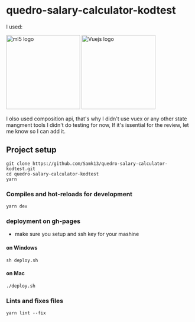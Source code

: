 # quedro-salary-calculator-kodtest

I used:

  <img src="https://upload.wikimedia.org/wikipedia/commons/thumb/4/4c/Typescript_logo_2020.svg/512px-Typescript_logo_2020.svg.png" height="200px" width="200px" alt="ml5 logo"/>     <img src="https://cdn.iconscout.com/icon/free/png-256/vue-282497.png" width="200px" height="200px" alt="Vuejs logo"/>

I olso used composition api, that's why I didn't use vuex or any other state mangment tools
I didn't do testing for now, If it's issential for the review, let me know so I can add it.

## Project setup
```
git clone https://github.com/Samk13/quedro-salary-calculator-kodtest.git
cd quedro-salary-calculator-kodtest
yarn
```

### Compiles and hot-reloads for development
```
yarn dev
```

### deployment on gh-pages

- make sure you setup and ssh key for your mashine

#### on Windows
```
sh deploy.sh
```
#### on Mac
```
./deploy.sh
```


### Lints and fixes files
```
yarn lint --fix
```
